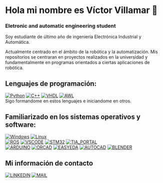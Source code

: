 # Hola mi nombre es Víctor Villamar  👋
### Eletronic and automatic engineering student

<!-- INTRODUCCION -->

Soy estudiante de último año de ingeniería Electrónica Industrial y Automática.

Actualmente centrado en el ámbito de la robótica y la automatización. Mis repositorios se centraran en proyectos realizados en la universidad y fundamentalmente en programas orientados a ciertas aplicaciones de robótica.

<!-- LENGUAJES DE PROGRAMACION -->
## **Lenguajes de programación:**
[![Python](https://img.shields.io/badge/PYTHON-yellow?style=for-the-badge&logo=python&logoColor=white&labelColor=101010)]()
[![C++](https://img.shields.io/badge/C%2B%2B-blue?style=for-the-badge&logo=cplusplus&logoColor=white&labelColor=101010)]()
[![VHDL](https://img.shields.io/badge/VHDL-green?style=for-the-badge&labelColor=grey)]()
[![AWL](https://img.shields.io/badge/AWL-%23009999?style=for-the-badge&labelColor=%23009999
)]()
</br>
Sigo formandome en estos lenguajes e iniciandome en otros.

<!-- FAMILIARIZDO EN LOS SISTEMAS OPERATIVOS  Y SOFTWARE -->
## **Familiarizado en los sistemas operativos y software:**
[![Windows](https://img.shields.io/badge/WINDOWS-%230000ff?style=for-the-badge&logo=windows&logoColor=white&labelColor=101010
)]()
[![Linux](https://img.shields.io/badge/LINUX-%23800080?style=for-the-badge&logo=linux&logoColor=white&labelColor=101010
)]()
</br>
[![ROS](https://img.shields.io/badge/ROS-%23094293?style=for-the-badge&logo=ros&logoColor=white&labelColor=101010
)]()
[![VSCODE](https://img.shields.io/badge/VSCODE-%2300ffff?style=for-the-badge&logo=visualstudiocode&logoColor=white&labelColor=101010
)]()
[![STM32](https://img.shields.io/badge/STM32-%23ffbf00?style=for-the-badge&logo=stmicroelectronics&logoColor=white&labelColor=101010
)]()
[![TIA_PORTAL](https://img.shields.io/badge/TIA_portal-%23009999?style=for-the-badge&logo=siemens&logoColor=white&labelColor=101010
)]()
</br>
[![ARDUINO](https://img.shields.io/badge/Arduino-%2307bfff?style=for-the-badge&logo=arduino&logoColor=white&labelColor=101010
)]()
[![ORCAD](https://img.shields.io/badge/OrCAD-%23ff4040?style=for-the-badge&logoColor=white&labelColor=grey
)]()
[![EASYEDA](https://img.shields.io/badge/EasyEDA-%23248eff?style=for-the-badge&logoColor=white&labelColor=grey
)]()
[![AUTOCAD](https://img.shields.io/badge/Autocad-%23c81d11?style=for-the-badge&logo=autodesk&logoColor=white&labelColor=101010
)]()
[![BLENDER](https://img.shields.io/badge/Blender-%23e25f23?style=for-the-badge&logo=blender&logoColor=white&labelColor=101010
)]()

<!-- MI INFORMACION DE CONTACTO -->
## **Mi información de contacto**
[![LINKEDIN](https://img.shields.io/badge/Victor%20Villamar-%230A66C2?style=for-the-badge&logo=linkedin&label=LinkedIn&labelColor=101010
)](https://www.linkedin.com/in/victor-villamar)
[![MAIL](https://img.shields.io/badge/Victor%20Villamar-%23EA4335?style=for-the-badge&logo=gmail&logoColor=white&label=Gmail&labelColor=101010
)](mailto:victorjosevillamar@gmail.com)
